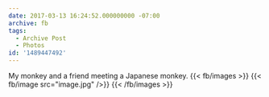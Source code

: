 ```yaml
---
date: 2017-03-13 16:24:52.000000000 -07:00
archive: fb
tags: 
  - Archive Post
  - Photos
id: '1489447492'
---
```


My monkey and a friend meeting a Japanese monkey.
{{< fb/images >}}
{{< fb/image src="image.jpg" />}}
{{< /fb/images >}}

